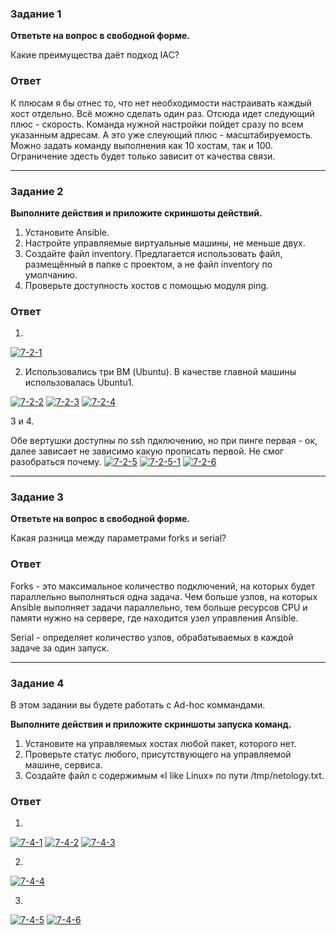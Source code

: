 ### Задание 1

**Ответьте на вопрос в свободной форме.**

Какие преимущества даёт подход IAC?

### Ответ

К плюсам я бы отнес то, что нет необходимости настраивать каждый хост отдельно. Всё можно сделать один раз. Отсюда идет следующий плюс - скорость. Команда нужной настройки пойдет сразу по всем указанным адресам. А это уже слеующий плюс - масштабируемость. Можно задать команду выполнения как 10 хостам, так и 100. Ограничение здесть будет только зависит от качества связи.

---

### Задание 2 

**Выполните действия и приложите скриншоты действий.**

1. Установите Ansible.
2. Настройте управляемые виртуальные машины, не меньше двух.
3. Создайте файл inventory. Предлагается использовать файл, размещённый в папке с проектом, а не файл inventory по умолчанию.
4. Проверьте доступность хостов с помощью модуля ping.
 
### Ответ
1. 

<a href="https://ibb.co/S31xQLz"><img src="https://i.ibb.co/S31xQLz/7-2-1.png" alt="7-2-1" border="0"></a>


2. Использовались три ВМ (Ubuntu). В качестве главной машины использовалась Ubuntu1. 

<a href="https://ibb.co/9b3g5YQ"><img src="https://i.ibb.co/9b3g5YQ/7-2-2.png" alt="7-2-2" border="0"></a>
<a href="https://ibb.co/N6FqnvM"><img src="https://i.ibb.co/N6FqnvM/7-2-3.png" alt="7-2-3" border="0"></a>
<a href="https://ibb.co/JnKK23B"><img src="https://i.ibb.co/JnKK23B/7-2-4.png" alt="7-2-4" border="0"></a>

3 и 4.

Обе вертушки доступны по ssh пдключению, но при пинге первая - ок, далее зависает не зависимо какую прописать первой.
Не смог разобраться почему.
<a href="https://ibb.co/jgkvz02"><img src="https://i.ibb.co/jgkvz02/7-2-5.png" alt="7-2-5" border="0"></a>
<a href="https://ibb.co/gd6tmtD"><img src="https://i.ibb.co/gd6tmtD/7-2-5-1.png" alt="7-2-5-1" border="0"></a>
<a href="https://ibb.co/Vp0Pxmb"><img src="https://i.ibb.co/Vp0Pxmb/7-2-6.png" alt="7-2-6" border="0"></a>

---

### Задание 3 

**Ответьте на вопрос в свободной форме.**

Какая разница между параметрами forks и serial? 

### Ответ

Forks - это максимальное количество подключений, на которых будет параллельно выполняться одна задача. Чем больше узлов, на которых Ansible выполняет задачи параллельно, тем больше ресурсов CPU и памяти нужно на сервере, где находится узел управления Ansible.

Serial - определяет количество узлов, обрабатываемых в каждой задаче за один запуск. 


---

### Задание 4 

В этом задании вы будете работать с Ad-hoc коммандами.

**Выполните действия и приложите скриншоты запуска команд.**

1. Установите на управляемых хостах любой пакет, которого нет.
2. Проверьте статус любого, присутствующего на управляемой машине, сервиса. 
3. Создайте файл с содержимым «I like Linux» по пути /tmp/netology.txt.
 

 ### Ответ

1.

<a href="https://ibb.co/gwnQXbT"><img src="https://i.ibb.co/gwnQXbT/7-4-1.png" alt="7-4-1" border="0"></a>
<a href="https://ibb.co/gJgQgPB"><img src="https://i.ibb.co/gJgQgPB/7-4-2.png" alt="7-4-2" border="0"></a>
<a href="https://ibb.co/3hY0tRx"><img src="https://i.ibb.co/3hY0tRx/7-4-3.png" alt="7-4-3" border="0"></a>

2.

<a href="https://ibb.co/T0jsybz"><img src="https://i.ibb.co/T0jsybz/7-4-4.png" alt="7-4-4" border="0"></a>

3.

<a href="https://ibb.co/61CPP9y"><img src="https://i.ibb.co/61CPP9y/7-4-5.png" alt="7-4-5" border="0"></a>
<a href="https://ibb.co/Lr9LRyN"><img src="https://i.ibb.co/Lr9LRyN/7-4-6.png" alt="7-4-6" border="0"></a>
